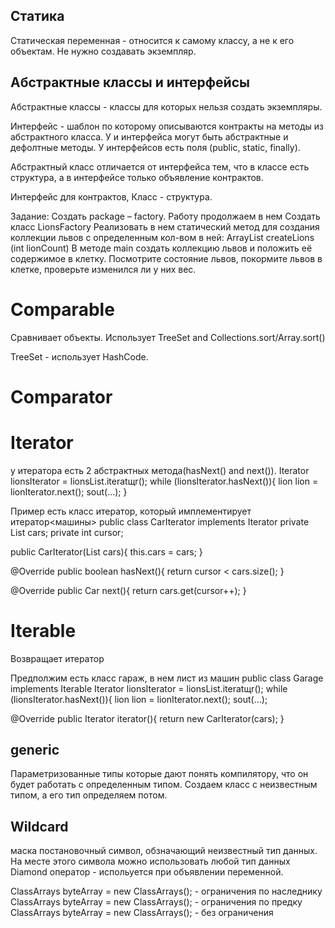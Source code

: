 ## Статика
Статическая переменная - относится к самому классу, а не к его объектам. Не нужно создавать экземпляр.

## Абстрактные классы и интерфейсы
Абстрактные классы - классы для которых нельзя создать экземпляры.

Интерфейс - шаблон по которому описываются контракты на методы из абстрактного класса. У и интерфейса могут быть абстрактные и дефолтные методы. У интерфейсов есть поля (public, static, finally).

Абстрактный класс отличается от интерфейса тем, что в классе есть структура, а в интерфейсе только объявление контрактов.

Интерфейс для контрактов,  Класс - структура.

Задание:
Создать package – factory. Работу продолжаем в нем
Создать класс LionsFactory
Реализовать в нем статический метод для создания коллекции львов с определенным кол-вом в ней:
ArrayList<Lion> createLions (int lionCount)
В методе main создать коллекцию львов и положить её содержимое в клетку. Посмотрите состояние львов, покормите львов в клетке, проверьте изменился ли у них вес.

# Comparable<E>
Сравнивает объекты.
Использует TreeSet and Collections.sort/Array.sort()

TreeSet - использует HashCode.

# Comparator<E>

# Iterator<E>
у итератора есть 2 абстрактных метода(hasNext() and next()).
Iterator<Lion> lionsIterator = lionsList.iteratщr();
while (lionsIterator.hasNext()){
    lion lion = lionIterator.next();
    sout(...);
}

Пример
есть класс итератор, который имплементирует итератор<машины>
public class CarIterator implements Iterator<Car>
private List<Car> cars;
private int cursor;

public CarIterator(List<Car> cars){
    this.cars = cars;
}

@Override
public boolean hasNext(){
    return cursor < cars.size();
}

@Override
public Car next(){
    return cars.get(cursor++);
}

# Iterable<E>
Возвращает итератор

Предполжим есть класс гараж, в нем лист из машин
public class Garage implements Iterable<Car>
Iterator<Lion> lionsIterator = lionsList.iteratщr();
while (lionsIterator.hasNext()){
    lion lion = lionIterator.next();
    sout(...);

@Override
public Iterator<Car> iterator(){
    return new CarIterator(cars);
}

## generic

Параметризованные типы которые дают понять компилятору, что он будет работать с определенным типом.
Создаем класс с неизвестным типом, а его тип определяем потом.

## Wildcard
маска
 постановочный символ, обзначающий неизвестный тип данных. На месте этого символа можно использовать любой тип данных
 Diamond<T> оператор - испольуется при объявлении переменной.

 ClassArrays<? extends Number> byteArray = new ClassArrays<Byte>(); - ограничения по наследнику
 ClassArrays<? super Number> byteArray = new ClassArrays<Number>(); - ограничения по предку
 ClassArrays<?> byteArray = new ClassArrays<Byte>(); - без ограничения
